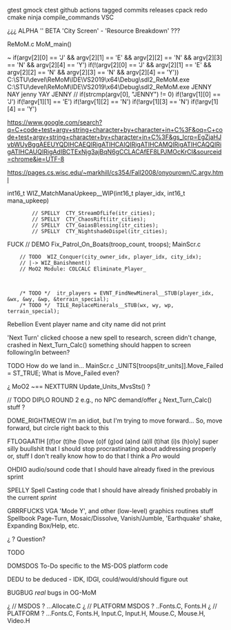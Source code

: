 

gtest
gmock
ctest
github actions
tagged commits
releases
cpack
redo cmake
ninja compile_commands VSC





¿¿¿
ALPHA
    ''
BETA
    'City Screen' - 'Resource Breakdown'
???



ReMoM.c  MoM_main()

~ if(argv[2][0] == 'J' && argv[2][1] == 'E' && argv[2][2] == 'N' && argv[2][3] == 'N' && argv[2][4] == 'Y')
if(!(argv[2][0] == 'J' && argv[2][1] == 'E' && argv[2][2] == 'N' && argv[2][3] == 'N' && argv[2][4] == 'Y'))
C:\STU\devel\ReMoM\IDE\VS2019\x64\Debug\sdl2_ReMoM.exe
C:\STU\devel\ReMoM\IDE\VS2019\x64\Debug\sdl2_ReMoM.exe JENNY
NAY jenny
YAY JENNY
    // if(strcmp(argv[0], "JENNY") != 0)
        if(!argv[1][0] == 'J')
             if(!argv[1][1] == 'E')
                 if(!argv[1][2] == 'N')
                     if(!argv[1][3] == 'N')
                         if(!argv[1][4] == 'Y')



https://www.google.com/search?q=C+code+test+argv+string+character+by+character+in+C%3F&oq=C+code+test+argv+string+character+by+character+in+C%3F&gs_lcrp=EgZjaHJvbWUyBggAEEUYQDIHCAEQIRigATIHCAIQIRigATIHCAMQIRigATIHCAQQIRigATIHCAUQIRigAdIBCTExNjg3ajBqN6gCCLACAfEF8LPJMOcKrCI&sourceid=chrome&ie=UTF-8

https://pages.cs.wisc.edu/~markhill/cs354/Fall2008/onyourown/C.argv.html



int16_t WIZ_MatchManaUpkeep__WIP(int16_t player_idx, int16_t mana_upkeep)



            // SPELLY  CTY_StreamOfLife(itr_cities);
            // SPELLY  CTY_ChaosRift(itr_cities);
            // SPELLY  CTY_GaiasBlessing(itr_cities);
            // SPELLY  CTY_NightshadeDispel(itr_cities);


FUCK
    // DEMO  Fix_Patrol_On_Boats(troop_count, troops);
MainScr.c



        // TODO  WIZ_Conquer(city_owner_idx, player_idx, city_idx);
        // |-> WIZ_Banishment()
        // MoO2 Module: COLCALC Eliminate_Player_



        /* TODO */  itr_players = EVNT_FindNewMineral__STUB(player_idx, &wx, &wy, &wp, &terrain_special);
        /* TODO */  TILE_ReplaceMinerals__STUB(wx, wy, wp, terrain_special);



Rebellion Event
    player name and city name did not print



'Next Turn'
    clicked choose a new spell to research, screen didn't change, crashed in Next_Turn_Calc()
    something should happen to screen following/in between?



TODO 
How do we land in...
MainScr.c
    _UNITS[troops[itr_units]].Move_Failed = ST_TRUE;
What is Move_Failed even?

¿ MoO2 ~== NEXTTURN  Update_Units_MvsSts() ?



// TODO  DIPLO ROUND 2
e.g., no NPC demand/offer
¿ Next_Turn_Calc() stuff ?


DOME_RIGHTMEOW
    I'm an idiot, but I'm trying to move forward...
    So, move forward, but circle right back to this

FTLOGAATIH  [(f)or (t)he (l)ove (o)f (g)od (a)nd (a)ll (t)hat (i)s (h)oly]
    super silly buullshit that I should stop procrastinating about addressing properly
    or, stuff I don't really know how to do that I think a *Pro* would

OHDIO
    audio/sound code that I should have already fixed in the previous sprint

SPELLY
    Spell Casting code that I should have already finished probably in the current *sprint*

GRRRFUCKS
    VGA 'Mode Y', and other (low-level) graphics routines stuff
        Spellbook Page-Turn, Mosaic/Dissolve, Vanish/Jumble, 'Earthquake' shake, Expanding Box/Help, etc.

¿ ?
    Question?

TODO

DOMSDOS
    To-Do specific to the MS-DOS platform code

DEDU
    to be deduced - IDK, IDGI, could/would/should figure out

BUGBUG
    *real* bugs in OG-MoM



¿ // MSDOS ?  ...Allocate.C
¿ // PLATFORM  MSDOS ?  ..Fonts.C, Fonts.H
¿ // PLATFORM ?  ...Fonts.C, Fonts.H, Input.C, Input.H, Mouse.C, Mouse.H, Video.H


